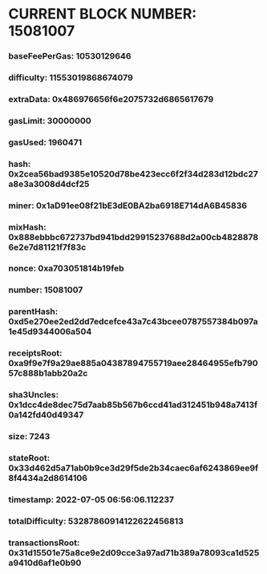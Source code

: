 # CURRENT BLOCK NUMBER: 15081007

### baseFeePerGas: 10530129646
### difficulty: 11553019868674079
### extraData: 0x486976656f6e2075732d6865617679
### gasLimit: 30000000
### gasUsed: 1960471
### hash: 0x2cea56bad9385e10520d78be423ecc6f2f34d283d12bdc27a8e3a3008d4dcf25
### miner: 0x1aD91ee08f21bE3dE0BA2ba6918E714dA6B45836
### mixHash: 0x888ebbbc672737bd941bdd29915237688d2a00cb48288786e2e7d81121f7f83c
### nonce: 0xa703051814b19feb
### number: 15081007
### parentHash: 0xd5e270ee2ed2dd7edcefce43a7c43bcee0787557384b097a1e45d9344006a504
### receiptsRoot: 0xa9f9e7f9a29ae885a04387894755719aee28464955efb79057c888b1abb20a2c
### sha3Uncles: 0x1dcc4de8dec75d7aab85b567b6ccd41ad312451b948a7413f0a142fd40d49347
### size: 7243
### stateRoot: 0x33d462d5a71ab0b9ce3d29f5de2b34caec6af6243869ee9f8f4434a2d8614106
### timestamp: 2022-07-05 06:56:06.112237
### totalDifficulty: 53287860914122622456813
### transactionsRoot: 0x31d15501e75a8ce9e2d09cce3a97ad71b389a78093ca1d525a9410d6af1e0b90
